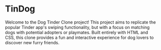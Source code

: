 # TinDog 
Welcome to the Dog Tinder Clone project! This project aims to replicate the popular Tinder app's swiping functionality, but with a focus on matching dogs with potential adopters or playmates. Built entirely with HTML and CSS, this clone provides a fun and interactive experience for dog lovers to discover new furry friends.
